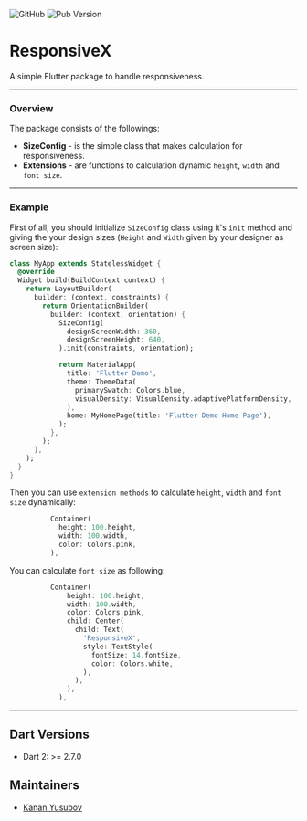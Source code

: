 ![GitHub](https://img.shields.io/github/license/yusubx/ResponsiveX)
![Pub Version](https://img.shields.io/pub/v/responsive_x)

# ResponsiveX

A simple Flutter package to handle responsiveness.

---

### Overview

The package consists of the followings:

- **SizeConfig** - is the simple class that makes calculation for responsiveness.
- **Extensions** - are functions to calculation dynamic `height`, `width` and `font size`.

---

### Example
First of all, you should initialize `SizeConfig` class using it's `init` method and giving the your design sizes (`Height` and `Width` given by your designer as screen size):

```dart
class MyApp extends StatelessWidget {
  @override
  Widget build(BuildContext context) {
    return LayoutBuilder(
      builder: (context, constraints) {
        return OrientationBuilder(
          builder: (context, orientation) {
            SizeConfig(
              designScreenWidth: 360,
              designScreenHeight: 640,
            ).init(constraints, orientation);

            return MaterialApp(
              title: 'Flutter Demo',
              theme: ThemeData(
                primarySwatch: Colors.blue,
                visualDensity: VisualDensity.adaptivePlatformDensity,
              ),
              home: MyHomePage(title: 'Flutter Demo Home Page'),
            );
          },
        );
      },
    );
  }
}
```
Then you can use `extension methods` to calculate  `height`, `width` and `font size` dynamically:

```dart
          Container(
            height: 100.height,
            width: 100.width,
            color: Colors.pink,
          ),
```
You can calculate `font size` as following:
```dart
          Container(
              height: 100.height,
              width: 100.width,
              color: Colors.pink,
              child: Center(
                child: Text(
                  'ResponsiveX',
                  style: TextStyle(
                    fontSize: 14.fontSize,
                    color: Colors.white,
                  ),
                ),
              ),
            ),
```
---

## Dart Versions
- Dart 2: >= 2.7.0

## Maintainers

- [Kanan Yusubov](https://github.com/yusubx)


